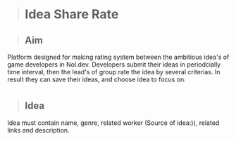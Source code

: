 > # Idea Share Rate

> ## Aim

 Platform designed for making rating system between the ambitious idea's of game developers in Nol.dev. Developers submit their ideas in periodcially time interval, then the lead's of group rate the idea by several criterias. In result they can save their ideas, and choose idea to focus on. 

#
> ## Idea
 
 
 Idea must contain name, genre, related worker (Source of idea:)), related links and description.
#

 
